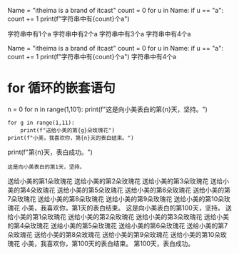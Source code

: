 Name = "itheima is a brand of itcast"
count = 0
for u in Name:
    if u == "a":
        count += 1
        print(f"字符串中有{count}个a")

字符串中有1个a
字符串中有2个a
字符串中有3个a
字符串中有4个a


Name = "itheima is a brand of itcast"
count = 0
for u in Name:
    if u == "a":
        count += 1
print(f"字符串中有{count}个a")
字符串中有4个a



# for 循环的嵌套语句
n = 0
for n in range(1,101):
    print(f"这是向小美表白的第{n}天，坚持。")
    
    for g in range(1,11):
        print(f"送给小美的第{g}朵玫瑰花")
    print(f"小美，我喜欢你，第{n}天的表白结束。")
print(f"第{n}天，表白成功。")
    
    这是向小美表白的第1天，坚持。
送给小美的第1朵玫瑰花
送给小美的第2朵玫瑰花
送给小美的第3朵玫瑰花
送给小美的第4朵玫瑰花
送给小美的第5朵玫瑰花
送给小美的第6朵玫瑰花
送给小美的第7朵玫瑰花
送给小美的第8朵玫瑰花
送给小美的第9朵玫瑰花
送给小美的第10朵玫瑰花
小美，我喜欢你，第1天的表白结束。
这是向小美表白的第100天，坚持。
送给小美的第1朵玫瑰花
送给小美的第2朵玫瑰花
送给小美的第3朵玫瑰花
送给小美的第4朵玫瑰花
送给小美的第5朵玫瑰花
送给小美的第6朵玫瑰花
送给小美的第7朵玫瑰花
送给小美的第8朵玫瑰花
送给小美的第9朵玫瑰花
送给小美的第10朵玫瑰花
小美，我喜欢你，第100天的表白结束。
第100天，表白成功。